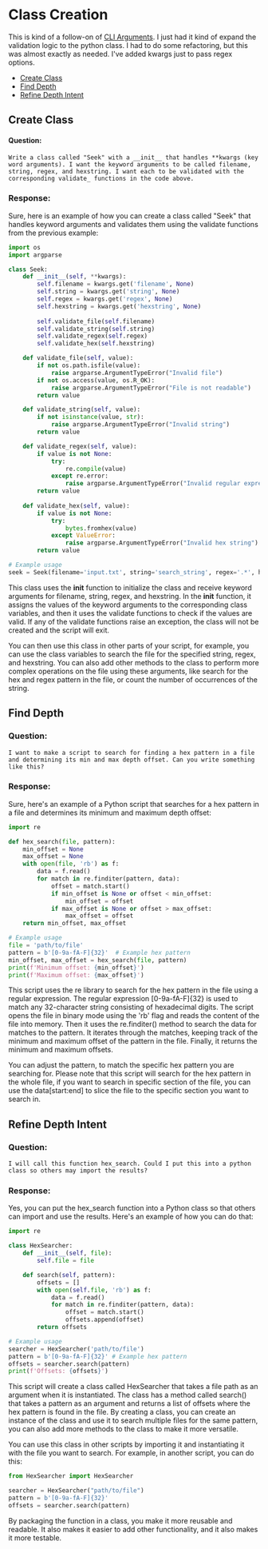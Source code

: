 # Class Creation
This is kind of a follow-on of [CLI Arguments](cliarguments.md). I just had it kind of expand the validation logic to the python class. I had to do some refactoring, but this was almost exactly as needed. I've added kwargs just to pass regex options.

  * [Create Class](#create-class)
  * [Find Depth](#find-depth)
  * [Refine Depth Intent](#refine-depth-intent)
  

## Create Class
#### Question:
```
Write a class called "Seek" with a __init__ that handles **kwargs (key word arguments). I want the keyword arguments to be called filename, string, regex, and hexstring. I want each to be validated with the corresponding validate_ functions in the code above.
```

### Response:
Sure, here is an example of how you can create a class called "Seek" that handles keyword arguments and validates them using the validate functions from the previous example:
```python
import os
import argparse

class Seek:
    def __init__(self, **kwargs):
        self.filename = kwargs.get('filename', None)
        self.string = kwargs.get('string', None)
        self.regex = kwargs.get('regex', None)
        self.hexstring = kwargs.get('hexstring', None)
        
        self.validate_file(self.filename)
        self.validate_string(self.string)
        self.validate_regex(self.regex)
        self.validate_hex(self.hexstring)

    def validate_file(self, value):
        if not os.path.isfile(value):
            raise argparse.ArgumentTypeError("Invalid file")
        if not os.access(value, os.R_OK):
            raise argparse.ArgumentTypeError("File is not readable")
        return value

    def validate_string(self, value):
        if not isinstance(value, str):
            raise argparse.ArgumentTypeError("Invalid string")
        return value

    def validate_regex(self, value):
        if value is not None:
            try:
                re.compile(value)
            except re.error:
                raise argparse.ArgumentTypeError("Invalid regular expression")
        return value
    
    def validate_hex(self, value):
        if value is not None:
            try:
                bytes.fromhex(value)
            except ValueError:
                raise argparse.ArgumentTypeError("Invalid hex string")
        return value

# Example usage
seek = Seek(filename='input.txt', string='search_string', regex='.*', hexstring='deadbeef')
```

This class uses the __init__ function to initialize the class and receive keyword arguments for filename, string, regex, and hexstring. In the __init__ function, it assigns the values of the keyword arguments to the corresponding class variables, and then it uses the validate functions to check if the values are valid.
If any of the validate functions raise an exception, the class will not be created and the script will exit.

You can then use this class in other parts of your script, for example, you can use the class variables to search the file for the specified string, regex, and hexstring.
You can also add other methods to the class to perform more complex operations on the file using these arguments, like search for the hex and regex pattern in the file, or count the number of occurrences of the string.

## Find Depth

### Question:
```
I want to make a script to search for finding a hex pattern in a file and determining its min and max depth offset. Can you write something like this?
```

### Response:
Sure, here's an example of a Python script that searches for a hex pattern in a file and determines its minimum and maximum depth offset:

```python
import re

def hex_search(file, pattern):
    min_offset = None
    max_offset = None
    with open(file, 'rb') as f:
        data = f.read()
        for match in re.finditer(pattern, data):
            offset = match.start()
            if min_offset is None or offset < min_offset:
                min_offset = offset
            if max_offset is None or offset > max_offset:
                max_offset = offset
    return min_offset, max_offset

# Example usage
file = 'path/to/file'
pattern = b'[0-9a-fA-F]{32}'  # Example hex pattern
min_offset, max_offset = hex_search(file, pattern)
print(f'Minimum offset: {min_offset}')
print(f'Maximum offset: {max_offset}')
```

This script uses the re library to search for the hex pattern in the file using a regular expression. The regular expression [0-9a-fA-F]{32} is used to match any 32-character string consisting of hexadecimal digits.
The script opens the file in binary mode using the 'rb' flag and reads the content of the file into memory. Then it uses the re.finditer() method to search the data for matches to the pattern. It iterates through the matches, keeping track of the minimum and maximum offset of the pattern in the file.
Finally, it returns the minimum and maximum offsets.

You can adjust the pattern, to match the specific hex pattern you are searching for.
Please note that this script will search for the hex pattern in the whole file, if you want to search in specific section of the file, you can use the data[start:end] to slice the file to the specific section you want to search in.


## Refine Depth Intent

### Question:
```
I will call this function hex_search. Could I put this into a python class so others may import the results?
```

### Response:
Yes, you can put the hex_search function into a Python class so that others can import and use the results. Here's an example of how you can do that:

```python
import re

class HexSearcher:
    def __init__(self, file):
        self.file = file

    def search(self, pattern):
        offsets = []
        with open(self.file, 'rb') as f:
            data = f.read()
            for match in re.finditer(pattern, data):
                offset = match.start()
                offsets.append(offset)
        return offsets

# Example usage
searcher = HexSearcher('path/to/file')
pattern = b'[0-9a-fA-F]{32}' # Example hex pattern
offsets = searcher.search(pattern)
print(f'Offsets: {offsets}')

```

This script will create a class called HexSearcher that takes a file path as an argument when it is instantiated.
The class has a method called search() that takes a pattern as an argument and returns a list of offsets where the hex pattern is found in the file.
By creating a class, you can create an instance of the class and use it to search multiple files for the same pattern, you can also add more methods to the class to make it more versatile.

You can use this class in other scripts by importing it and instantiating it with the file you want to search.
For example, in another script, you can do this:

```python
from HexSearcher import HexSearcher

searcher = HexSearcher("path/to/file")
pattern = b'[0-9a-fA-F]{32}'
offsets = searcher.search(pattern)
```

By packaging the function in a class, you make it more reusable and readable.
It also makes it easier to add other functionality, and it also makes it more testable.
